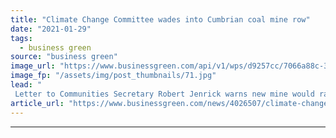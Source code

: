 ```yaml
---
title: "Climate Change Committee wades into Cumbrian coal mine row"
date: "2021-01-29"
tags: 
  - business green
source: "business green"
image_url: "https://www.businessgreen.com/api/v1/wps/d9257cc/7066a88c-3dd8-4d0e-bd21-0d6ce214683a/7/Web-Medium-Woodhouse-Colliery-CGI-3-West-Cumbria-Mining-800-497-185x114.jpg"
image_fp: "/assets/img/post_thumbnails/71.jpg"
lead: "
 Letter to Communities Secretary Robert Jenrick warns new mine would raise UK emissions and could find it has no domestic market for its coal from 2035 onwards ..."
article_url: "https://www.businessgreen.com/news/4026507/climate-change-committee-wades-cumbrian-coal-row"
---
```


---
